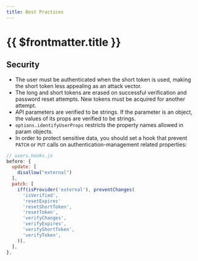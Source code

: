 ```yaml
---
title: Best Practices
---
```


# {{ $frontmatter.title }}

## Security

- The user must be authenticated when the short token is used, making the short token less appealing
  as an attack vector.
- The long and short tokens are erased on successful verification and password reset attempts.
  New tokens must be acquired for another attempt.
- API parameters are verified to be strings. If the parameter is an object, the values of its props are
  verified to be strings.
- `options.identifyUserProps` restricts the property names allowed in param objects.
- In order to protect sensitive data, you should set a hook that prevent `PATCH` or `PUT` calls on
  authentication-management related properties:

```javascript
// users.hooks.js
before: {
  update: [
    disallow("external")
  ],
  patch: [
    iff(isProvider('external'), preventChanges(
      'isVerified',
      'resetExpires'
      'resetShortToken',
      'resetToken',
      'verifyChanges',
      'verifyExpires',
      'verifyShortToken',
      'verifyToken',
    )),
  ],
},
```

